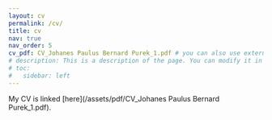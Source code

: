 ```yaml
---
layout: cv
permalink: /cv/
title: cv
nav: true
nav_order: 5
cv_pdf: CV_Johanes Paulus Bernard Purek_1.pdf # you can also use external links here
# description: This is a description of the page. You can modify it in '_pages/cv.md'. You can also change or remove the top pdf download button.
# toc:
#   sidebar: left
---
```


My CV is linked [here](/assets/pdf/CV_Johanes Paulus Bernard Purek_1.pdf).